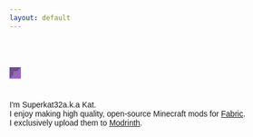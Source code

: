 ```yaml
---
layout: default
---
```

<style>
  .boldFancyText {
    font-family: "Lobster", Times, serif;
    font-size: 24px;
  }
</style>
<style>
  .fancySharpieText {
    font-family: "Lobster", Times, serif;
    font-size: 24px;
  }
</style>

<h1 id="demo" style="border: 7px inset #a758ecb6; display: inline-flex; padding: 3px; backdrop-filter: blur(0px) saturate(100%) brightness(50%); font-size: 36px;"></h1>
<script>
var i = -1;
var txt = 'Hello, World!';
var speed = 500;

function typeWriter() {
  if (i < txt.length) {
    document.getElementById("demo").innerHTML += txt.charAt(i);
    i++;
    if(i == 1) {
      speed = 55;
    }
    setTimeout(typeWriter, speed);
  }
}

this.typeWriter();
</script>
<!-- <div class="fade-in purpleborder">
    <span style="font-family: 'Lucida Sans', 'Lucida Sans Regular', 'Lucida Grande', 'Lucida Sans Unicode', Geneva, Verdana, sans-serif">I'm Superkat32&lt;a.k.a Kat&gt;, and I enjoy making high quality, open-source Minecraft mods for &lt;<a href="https://fabricmc.net/">Fabric</a>&gt;. I exclusively upload them to &lt;<a href="https://modrinth.com/">Modrinth</a>&gt;.&nbsp;</span>
</div> -->
<div class="fade-in purpleborder">
    <span style="font-family: 'Lucida Sans', 'Lucida Sans Regular', 'Lucida Grande', 'Lucida Sans Unicode', Geneva, Verdana, sans-serif">I'm <span class="highlight-name">Superkat32</span><span class="highlight-name2">a.k.a </span><span class="highlight-name3">Kat</span>.<br>I enjoy making <span class="highlight-bold">high quality</span>, <span class="highlight-bold">open-source</span> Minecraft mods for <a class="highlight-link" href="https://fabricmc.net/">Fabric</a>.<br>I exclusively upload them to <a class="highlight-link" href="https://modrinth.com/">Modrinth</a>.</span>
</div>
<!-- <p class="purpleborder">You can view all of my released &lt;<a href="/projects/"> projects </a>&gt; here!</p> -->

<script>
  const fadeIns = document.querySelectorAll('.fade-in');

  const observer = new IntersectionObserver(entries => {
    entries.forEach(entry => {
      if (entry.intersectionRatio > 0) {
        setTimeout(() => {
          entry.target.style.opacity = '1';
        }, 1500); // set a 1 second delay before fading in
        observer.unobserve(entry.target); // stop observing the element after it fades in
      }
    });
  });

  fadeIns.forEach(fadeIn => {
    observer.observe(fadeIn);
  });

</script>